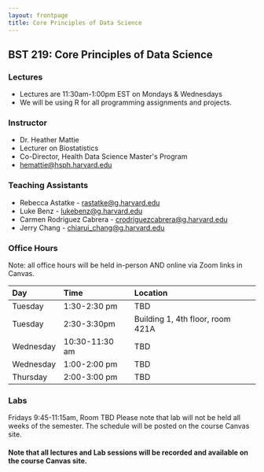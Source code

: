 ```yaml
---
layout: frontpage
title: Core Principles of Data Science
---
```


## BST 219: Core Principles of Data Science

### Lectures

* Lectures are 11:30am-1:00pm EST on Mondays & Wednesdays
* We will be using R for all programming assignments and projects. 

### Instructor
* Dr. Heather Mattie
* Lecturer on Biostatistics
* Co-Director, Health Data Science Master's Program
* hemattie@hsph.harvard.edu

### Teaching Assistants

* Rebecca Astatke - rastatke@g.harvard.edu
* Luke Benz - lukebenz@g.harvard.edu
* Carmen Rodriguez Cabrera - crodriguezcabrera@g.harvard.edu
* Jerry Chang - chiarui_chang@g.harvard.edu

### Office Hours

Note: all office hours will be held in-person AND online via Zoom links in Canvas.

| Day      | Time | Location     |
| :---     |    :----   |    :--- |
| Tuesday   |  1:30-2:30 pm    | TBD |
| Tuesday   |  2:30-3:30pm     | Building 1, 4th floor, room 421A|
| Wednesday |  10:30-11:30 am  | TBD |
| Wednesday |  1:00-2:00 pm    | TBD |
| Thursday  |  2:00-3:00 pm    | TBD |

### Labs

Fridays 9:45-11:15am, Room TBD
Please note that lab will not be held all weeks of the semester. The schedule will be posted on the course Canvas site. 

#### Note that all lectures and Lab sessions will be recorded and available on the course Canvas site.
